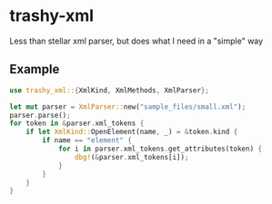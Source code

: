 # trashy-xml

Less than stellar xml parser, but does what I need in a "simple" way

## Example

```rust
use trashy_xml::{XmlKind, XmlMethods, XmlParser};

let mut parser = XmlParser::new("sample_files/small.xml");
parser.parse();
for token in &parser.xml_tokens {
    if let XmlKind::OpenElement(name, _) = &token.kind {
        if name == "element" {
            for i in parser.xml_tokens.get_attributes(token) {
                dbg!(&parser.xml_tokens[i]);
            }
        }
    }
}
```
